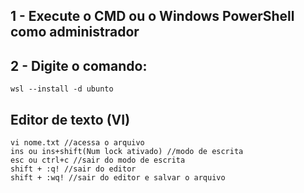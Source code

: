 ## 1 - Execute o CMD ou o Windows PowerShell como administrador
## 2 - Digite o comando:
    wsl --install -d ubunto
## Editor de texto (VI)
    vi nome.txt //acessa o arquivo
    ins ou ins+shift(Num lock ativado) //modo de escrita
    esc ou ctrl+c //sair do modo de escrita
    shift + :q! //sair do editor
    shift + :wq! //sair do editor e salvar o arquivo

